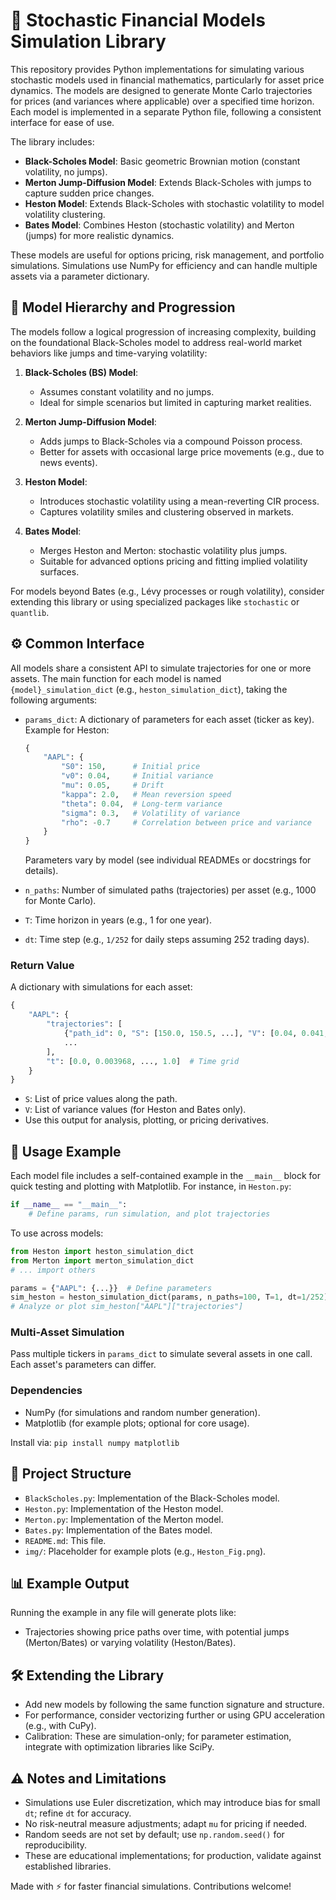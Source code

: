 # 📘 Stochastic Financial Models Simulation Library

This repository provides Python implementations for simulating various stochastic models used in financial mathematics, particularly for asset price dynamics. The models are designed to generate Monte Carlo trajectories for prices (and variances where applicable) over a specified time horizon. Each model is implemented in a separate Python file, following a consistent interface for ease of use.

The library includes:
- **Black-Scholes Model**: Basic geometric Brownian motion (constant volatility, no jumps).
- **Merton Jump-Diffusion Model**: Extends Black-Scholes with jumps to capture sudden price changes.
- **Heston Model**: Extends Black-Scholes with stochastic volatility to model volatility clustering.
- **Bates Model**: Combines Heston (stochastic volatility) and Merton (jumps) for more realistic dynamics.

These models are useful for options pricing, risk management, and portfolio simulations. Simulations use NumPy for efficiency and can handle multiple assets via a parameter dictionary.

## 📄 Model Hierarchy and Progression
The models follow a logical progression of increasing complexity, building on the foundational Black-Scholes model to address real-world market behaviors like jumps and time-varying volatility:

1. **Black-Scholes (BS) Model**:
   - Assumes constant volatility and no jumps.
   - Ideal for simple scenarios but limited in capturing market realities.

2. **Merton Jump-Diffusion Model**:
   - Adds jumps to Black-Scholes via a compound Poisson process.
   - Better for assets with occasional large price movements (e.g., due to news events).

3. **Heston Model**:
   - Introduces stochastic volatility using a mean-reverting CIR process.
   - Captures volatility smiles and clustering observed in markets.

4. **Bates Model**:
   - Merges Heston and Merton: stochastic volatility plus jumps.
   - Suitable for advanced options pricing and fitting implied volatility surfaces.

For models beyond Bates (e.g., Lévy processes or rough volatility), consider extending this library or using specialized packages like `stochastic` or `quantlib`.

## ⚙️ Common Interface
All models share a consistent API to simulate trajectories for one or more assets. The main function for each model is named `{model}_simulation_dict` (e.g., `heston_simulation_dict`), taking the following arguments:

- `params_dict`: A dictionary of parameters for each asset (ticker as key). Example for Heston:
  ```python
  {
      "AAPL": {
          "S0": 150,      # Initial price
          "v0": 0.04,     # Initial variance
          "mu": 0.05,     # Drift
          "kappa": 2.0,   # Mean reversion speed
          "theta": 0.04,  # Long-term variance
          "sigma": 0.3,   # Volatility of variance
          "rho": -0.7     # Correlation between price and variance
      }
  }
  ```
  Parameters vary by model (see individual READMEs or docstrings for details).

- `n_paths`: Number of simulated paths (trajectories) per asset (e.g., 1000 for Monte Carlo).

- `T`: Time horizon in years (e.g., 1 for one year).

- `dt`: Time step (e.g., `1/252` for daily steps assuming 252 trading days).

### Return Value
A dictionary with simulations for each asset:
```python
{
    "AAPL": {
        "trajectories": [
            {"path_id": 0, "S": [150.0, 150.5, ...], "V": [0.04, 0.041, ...]},  # "V" only for models with variance
            ...
        ],
        "t": [0.0, 0.003968, ..., 1.0]  # Time grid
    }
}
```
- `S`: List of price values along the path.
- `V`: List of variance values (for Heston and Bates only).
- Use this output for analysis, plotting, or pricing derivatives.

## 🚀 Usage Example
Each model file includes a self-contained example in the `__main__` block for quick testing and plotting with Matplotlib. For instance, in `Heston.py`:
```python
if __name__ == "__main__":
    # Define params, run simulation, and plot trajectories
```
To use across models:
```python
from Heston import heston_simulation_dict
from Merton import merton_simulation_dict
# ... import others

params = {"AAPL": {...}}  # Define parameters
sim_heston = heston_simulation_dict(params, n_paths=100, T=1, dt=1/252)
# Analyze or plot sim_heston["AAPL"]["trajectories"]
```

### Multi-Asset Simulation
Pass multiple tickers in `params_dict` to simulate several assets in one call. Each asset's parameters can differ.

### Dependencies
- NumPy (for simulations and random number generation).
- Matplotlib (for example plots; optional for core usage).

Install via: `pip install numpy matplotlib`

## 📂 Project Structure
- `BlackScholes.py`: Implementation of the Black-Scholes model.
- `Heston.py`: Implementation of the Heston model.
- `Merton.py`: Implementation of the Merton model.
- `Bates.py`: Implementation of the Bates model.
- `README.md`: This file.
- `img/`: Placeholder for example plots (e.g., `Heston_Fig.png`).

## 📊 Example Output
Running the example in any file will generate plots like:
- Trajectories showing price paths over time, with potential jumps (Merton/Bates) or varying volatility (Heston/Bates).

## 🛠️ Extending the Library
- Add new models by following the same function signature and structure.
- For performance, consider vectorizing further or using GPU acceleration (e.g., with CuPy).
- Calibration: These are simulation-only; for parameter estimation, integrate with optimization libraries like SciPy.

## ⚠️ Notes and Limitations
- Simulations use Euler discretization, which may introduce bias for small `dt`; refine `dt` for accuracy.
- No risk-neutral measure adjustments; adapt `mu` for pricing if needed.
- Random seeds are not set by default; use `np.random.seed()` for reproducibility.
- These are educational implementations; for production, validate against established libraries.

Made with ⚡ for faster financial simulations. Contributions welcome!
